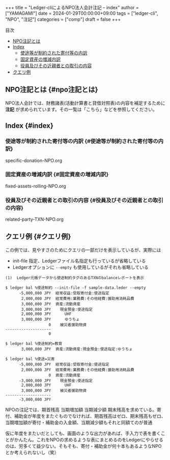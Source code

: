 +++
title = "Ledger-cliによるNPO法人会計注記 – index"
author = ["YAMAGAMI"]
date = 2024-01-29T00:00:00+09:00
tags = ["ledger-cli", "NPO", "注記"]
categories = ["comp"]
draft = false
+++

<div class="ox-hugo-toc toc">

<div class="heading">&#30446;&#27425;</div>

- [NPO注記とは](#npo注記とは)
- [Index](#index)
    - [使途等が制約された寄付等の内訳](#使途等が制約された寄付等の内訳)
    - [固定資産の増減内訳](#固定資産の増減内訳)
    - [役員及びその近親者との取引の内容](#役員及びその近親者との取引の内容)
- [クエリ例](#クエリ例)

</div>
<!--endtoc-->



## NPO注記とは {#npo注記とは}

NPO法人会計では、財務諸表(活動計算書と貸借対照表)の内容を補足するために
****注記**** が求められています。その一覧は「こちら」などを参照してください。


## Index {#index}


### 使途等が制約された寄付等の内訳 {#使途等が制約された寄付等の内訳}

specific-donation-NPO.org


### 固定資産の増減内訳 {#固定資産の増減内訳}

fixed-assets-rolling-NPO.org


### 役員及びその近親者との取引の内容 {#役員及びその近親者との取引の内容}

related-party-TXN-NPO.org


## クエリ例 {#クエリ例}

この例では、見やすさのためにクエリの一部だけを表示しているが、実際には

-   init-file 指定、Ledgerファイル名指定も行っているが省略している
-   Ledgerオプションに `--empty` も使用しているがそれも省略している

<!--listend-->

```nil
(1)  Ledger元帳データから使途制約タグのあるTXNのbalanceレポートを表示
```

```text
$ ledger bal %使途制約 --init-file -f sample-data.leder --empty
      -5,000,000 JPY  経常収益:受取寄付金:使途指定
       2,000,000 JPY  経常費用:業務費:その他経費:援助用消耗品費
       3,000,000 JPY  資産:流動資産
       3,000,000 JPY    現金預金:使途指定
       2,000,000 JPY      UHF
       3,000,000 JPY      ゆうちょ
                   0    被災者援助物資
--------------------
                   0
```

```ledger
$ ledger bal %使途制約=教育
       3,000,000 JPY  資産:流動資産:現金預金:使途指定:ゆうちょ

$ ledger bal %使途=災害
      -5,000,000 JPY  経常収益:受取寄付金:使途指定
       2,000,000 JPY  経常費用:業務費:その他経費:援助用消耗品費
			       0  資産:流動資産
      -3,000,000 JPY    現金預金:使途指定
       2,000,000 JPY      UHF
       3,000,000 JPY    被災者援助物資
--------------------
      -3,000,000 JPY
```

NPOの注記では、期首残高 当期増加額 当期減少額 期末残高を求めている。寄付、補助金が年度をまたぐものでなければ、期首残高はゼロ、期末残高もゼロ、当期増加額が寄付・補助金の入金額、当期減少額もそれと同額てのが普通

仮に年度をまたいだとしても、画面のような出力があれば、手入力で表を書くことがかんたん。これをNPOの求めるような表にまとめるのをLedgerにやらせるのは、労多くて益少ない。そもそも、寄付・補助金が何十本もあるようなNPOとか考えられないし（笑）
